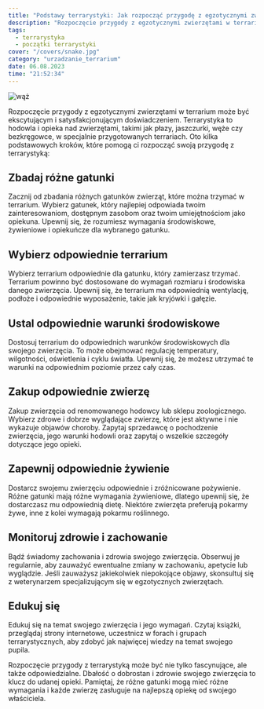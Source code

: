 ```yaml
---
title: "Podstawy terrarystyki: Jak rozpocząć przygodę z egzotycznymi zwierzętami"
description: "Rozpoczęcie przygody z egzotycznymi zwierzętami w terrarium może być ekscytującym i satysfakcjonującym doświadczeniem. Terrarystyka to hodowla i opieka nad zwierzętami, takimi jak płazy, jaszczurki, węże czy bezkręgowce, w specjalnie przygotowanych terrariach."
tags:
  - terrarystyka
  - początki terrarystyki
cover: "/covers/snake.jpg"
category: "urzadzanie_terrarium"
date: 06.08.2023
time: "21:52:34"
---
```


![wąż](/covers/snake.jpg)

Rozpoczęcie przygody z egzotycznymi zwierzętami w terrarium może być ekscytującym i satysfakcjonującym doświadczeniem. Terrarystyka to hodowla i opieka nad zwierzętami, takimi jak płazy, jaszczurki, węże czy bezkręgowce, w specjalnie przygotowanych terrariach. Oto kilka podstawowych kroków, które pomogą ci rozpocząć swoją przygodę z terrarystyką:

## Zbadaj różne gatunki

Zacznij od zbadania różnych gatunków zwierząt, które można trzymać w terrarium. Wybierz gatunek, który najlepiej odpowiada twoim zainteresowaniom, dostępnym zasobom oraz twoim umiejętnościom jako opiekuna. Upewnij się, że rozumiesz wymagania środowiskowe, żywieniowe i opiekuńcze dla wybranego gatunku.

## Wybierz odpowiednie terrarium

Wybierz terrarium odpowiednie dla gatunku, który zamierzasz trzymać. Terrarium powinno być dostosowane do wymagań rozmiaru i środowiska danego zwierzęcia. Upewnij się, że terrarium ma odpowiednią wentylację, podłoże i odpowiednie wyposażenie, takie jak kryjówki i gałęzie.

## Ustal odpowiednie warunki środowiskowe

Dostosuj terrarium do odpowiednich warunków środowiskowych dla swojego zwierzęcia. To może obejmować regulację temperatury, wilgotności, oświetlenia i cyklu światła. Upewnij się, że możesz utrzymać te warunki na odpowiednim poziomie przez cały czas.

## Zakup odpowiednie zwierzę

Zakup zwierzęcia od renomowanego hodowcy lub sklepu zoologicznego. Wybierz zdrowe i dobrze wyglądające zwierzę, które jest aktywne i nie wykazuje objawów choroby. Zapytaj sprzedawcę o pochodzenie zwierzęcia, jego warunki hodowli oraz zapytaj o wszelkie szczegóły dotyczące jego opieki.

## Zapewnij odpowiednie żywienie

Dostarcz swojemu zwierzęciu odpowiednie i zróżnicowane pożywienie. Różne gatunki mają różne wymagania żywieniowe, dlatego upewnij się, że dostarczasz mu odpowiednią dietę. Niektóre zwierzęta preferują pokarmy żywe, inne z kolei wymagają pokarmu roślinnego.

## Monitoruj zdrowie i zachowanie

Bądź świadomy zachowania i zdrowia swojego zwierzęcia. Obserwuj je regularnie, aby zauważyć ewentualne zmiany w zachowaniu, apetycie lub wyglądzie. Jeśli zauważysz jakiekolwiek niepokojące objawy, skonsultuj się z weterynarzem specjalizującym się w egzotycznych zwierzętach.

## Edukuj się

Edukuj się na temat swojego zwierzęcia i jego wymagań. Czytaj książki, przeglądaj strony internetowe, uczestnicz w forach i grupach terrarystycznych, aby zdobyć jak najwięcej wiedzy na temat swojego pupila.

Rozpoczęcie przygody z terrarystyką może być nie tylko fascynujące, ale także odpowiedzialne. Dbałość o dobrostan i zdrowie swojego zwierzęcia to klucz do udanej opieki. Pamiętaj, że różne gatunki mogą mieć różne wymagania i każde zwierzę zasługuje na najlepszą opiekę od swojego właściciela.
